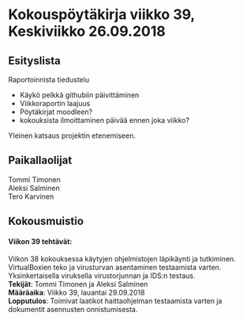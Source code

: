 # Kokouspöytäkirja viikko 39, Keskiviikko 26.09.2018  

## Esityslista  
Raportoinnista tiedustelu  
* Käykö pelkkä githubiin päivittäminen
* Viikkoraportin laajuus
* Pöytäkirjat moodleen?
* kokouksista ilmoittaminen päivää ennen joka viikko?  
  
Yleinen katsaus projektin etenemiseen.


## Paikallaolijat
Tommi Timonen  
Aleksi Salminen  
Tero Karvinen  

## Kokousmuistio
  
#### Viikon 39 tehtävät:  
Viikon 38 kokouksessa käytyjen ohjelmistojen läpikäynti ja tutkiminen.  
VirtualBoxien teko ja virusturvan asentaminen testaamista varten.  
Yksinkertaisella viruksella virustorjunnan ja IDS:n testaus.  
**Tekijät**: Tommi Timonen ja Aleksi Salminen  
**Määräaika**: Viikko 39, lauantai 29.09.2018  
**Lopputulos**: Toimivat laatikot haittaohjelman testaamista varten ja dokumentit asennusten onnistumisesta.  

